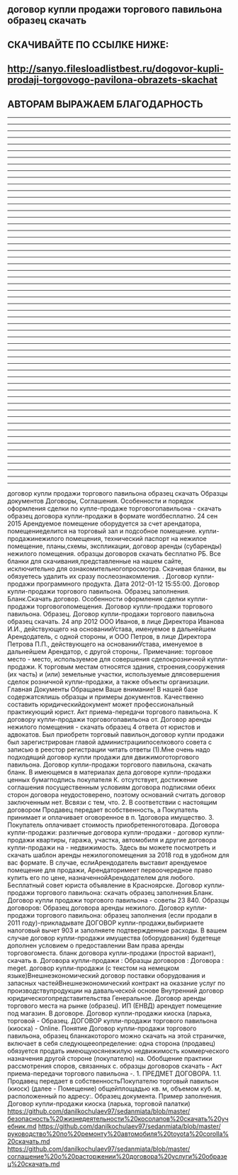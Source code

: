 договор купли продажи торгового павильона образец скачать
--------------------------------------------------
СКАЧИВАЙТЕ ПО ССЫЛКЕ НИЖЕ:
--------------------------------------------------
http://sanyo.filesloadlistbest.ru/dogovor-kupli-prodaji-torgovogo-pavilona-obrazets-skachat
--------------------------------------------------
АВТОРАМ ВЫРАЖАЕМ БЛАГОДАРНОСТЬ
--------------------------------------------------
--------------------------------------------------
--------------------------------------------------
--------------------------------------------------
--------------------------------------------------
--------------------------------------------------
--------------------------------------------------
--------------------------------------------------
--------------------------------------------------
--------------------------------------------------
--------------------------------------------------
--------------------------------------------------
--------------------------------------------------
--------------------------------------------------
--------------------------------------------------
--------------------------------------------------
--------------------------------------------------
--------------------------------------------------
--------------------------------------------------
--------------------------------------------------
--------------------------------------------------
--------------------------------------------------
--------------------------------------------------
--------------------------------------------------
--------------------------------------------------
--------------------------------------------------
--------------------------------------------------
--------------------------------------------------
--------------------------------------------------
--------------------------------------------------
--------------------------------------------------
--------------------------------------------------
--------------------------------------------------
--------------------------------------------------
--------------------------------------------------
--------------------------------------------------
--------------------------------------------------
--------------------------------------------------
--------------------------------------------------
--------------------------------------------------
--------------------------------------------------
--------------------------------------------------
--------------------------------------------------
--------------------------------------------------
--------------------------------------------------
--------------------------------------------------
--------------------------------------------------
--------------------------------------------------
--------------------------------------------------
--------------------------------------------------
--------------------------------------------------
--------------------------------------------------
--------------------------------------------------
--------------------------------------------------
--------------------------------------------------
--------------------------------------------------
--------------------------------------------------
договор купли продажи торгового павильона образец скачать Образцы документов  Договоры, Соглашения. Особенности и порядок оформления сделки по купле-продаже торговогопавильона - скачать образец договора купли-продажи в формате wordбесплатно. 24 сен 2015  Арендуемое помещение оборудуется за счет арендатора, помещениеделится на торговый зал и подсобное помещение.  купли-продажинежилого помещения, технический паспорт на нежилое помещение, планы,схемы, экспликации, договор аренды (субаренды) нежилого помещения. образцы договоров скачать бесплатно РБ.  Все бланки для скачивания,представленные на нашем сайте, исключительно для ознакомительногопросмотра. Скачивая бланки, вы обязуетесь удалить их сразу послеознакомления. . Договор купли-продажи программного продукта. Дата 2012-01-12 15:55:00. Договор купли-продажи торгового павильона. Образец заполнения. Бланк.Скачать договор. Особенности оформления сделки купли-продажи торговогопомещения. Договор купли-продажи торгового павильона. Образец. Договор купли-продажи торгового павильона образец скачать. 24 апр 2012  ООО Иванов, в лице Директора Иванова И.И., действующего на основанииУстава, именуемое в дальнейшем Арендодатель, с одной стороны, и ООО Петров, в лице Директора Петрова П.П., действующего на основанииУстава, именуемое в дальнейшем Арендатор, с другой стороны,. Примечание: торговое место - место, используемое для совершения сделокрозничной купли-продажи. К торговым местам относятся здания, строения,сооружения (их часть) и (или) земельные участки, используемые длясовершения сделок розничной купли-продажи, а также объекты организации. Главная  Документы Обращаем Ваше внимание! В нашей базе содержатсялишь образцы и примеры документов. Качественно составить юридическийдокумент может профессиональный практикующий юрист. Акт приема-передачи торгового павильона. К договору купли-продажи торговогопавильона от. Договор аренды нежилого помещения - скачать образец
4 ответa от юристов и адвокатов. Был приобретн торговый павильон,договор купли продажи был зарегистрирован главой администрациипоселкового совета с записью в реестор регистрации читать ответы (1).Мне очень надо подходящий договор купли продажи для движимоготоргового павильона. Договор купли-продажи торгового павильона, скачать бланк. В имеющемся в материалах дела договоре купли-продажи ценных бумагподпись покупателя К. отсутствует, достижение соглашения посущественным условиям договора подписями обеих сторон договора неудостоверено, поэтому оснований считать договор заключенным нет. Всвязи с тем, что. 2. В соответствии с настоящим договором Продавец передает всобственность, а Покупатель принимает и оплачивает оговоренное в п. 1договора имущество. 3. Покупатель оплачивает стоимость приобретенноготовара. Договора купли-продажи: различные договора купли-продажи - договор купли-продажи квартиры, гаража, участка, автомобиля и другие договора купли-продажи на  - недвижимость. Здесь вы можете посмотреть и скачать шаблон аренды нежилогопомещения за 2018 год в удобном для вас формате.  В случае, еслиАрендодатель выставит арендуемое помещение для продажи, Арендаторимеет первоочередное право купить его по цене, назначеннойАрендодателем для любого. Бесплатный совет юриста  объявление в Красноярске. Договор купли-продажи торгового павильона: скачать образец заполнения.Бланк. Договор купли продажи торгового павильона - советы 23 840. Образцы договоров: Образец договора аренды нежилого. Договор купли-продажи торгового павильона: образец заполнения
(если продали в 2011 году)-прикладывате ДОГОВОР купли-продажи,выбириаете налоговый вычет 903 и заполняете подтвержденные расходы. В вашем случае договор купли-продажи имущества (оборудования) будетеще дополнен условием о предоставлении Вам права аренды торговогоместа. бланк договора купли-продажи (простой вариант), скачать в. Договора купли-продажи : Образцы договоров : Договора : meget. договор купли-продажи (с текстом на немецком языке)Внешнеэкономический договор поставки оборудования и запасных частейВнешнеэкономический контракт на оказание услуг по производствупродукции на давальческой основе Внутренний договор юридическогопредставительства Генеральное. Договор аренды торгового места на рынке (образец). ИП (ЕНВД) арендует помещение под магазин. В договоре. Договор купли-продажи киоска (ларька, торговой  - Образец. ДОГОВОР купли-продажи торгового павильона (киоска) - Online. Понятие Договор купли-продажи торгового павильона, образец бланкакоторого можно скачать на этой страничке, включает в себя следующееопределение: одна сторона (продавец) обязуется продать имеющуюсянежилую недвижимость коммерческого назначения другой стороне (покупателю) на. Обобщение практики рассмотрения споров, связанных с. образцы договоров скачать -
Акт приема-передачи торгового павильона -. 1. ПРЕДМЕТ ДОГОВОРА. 1.1. Продавец передает в собственностьПокупателю торговый павильон (киоск) (далее - Помещение) общейплощадью  кв. м, объемом  куб. м, расположенный по адресу:. Образец документа. Пример заполнения. Договор купли-продажи киоска (ларька, торговой палатки)
https://github.com/danilkochulaev97/sedanmiata/blob/master/безопасность%20жизнедеятельности%20косолапов%20скачать%20учебник.md
https://github.com/danilkochulaev97/sedanmiata/blob/master/руководство%20по%20ремонту%20автомобиля%20toyota%20corolla%20скачать.md
https://github.com/danilkochulaev97/sedanmiata/blob/master/соглашение%20о%20расторжении%20договора%20услуги%20образец%20скачать.md